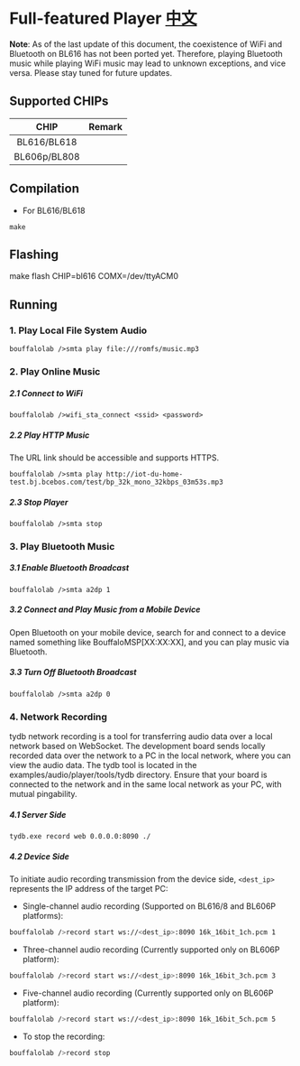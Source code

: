 # Full-featured Player [中文](README_zh.md)

**Note**: As of the last update of this document, the coexistence of WiFi and Bluetooth on BL616 has not been ported yet. Therefore, playing Bluetooth music while playing WiFi music may lead to unknown exceptions, and vice versa. Please stay tuned for future updates.

## Supported CHIPs

|      CHIP        | Remark |
|:----------------:|:------:|
|BL616/BL618       |        |
|BL606p/BL808      |        |

## Compilation

- For BL616/BL618

```
make
```

## Flashing
make flash CHIP=bl616 COMX=/dev/ttyACM0

## Running

### 1. Play Local File System Audio

```
bouffalolab />smta play file:///romfs/music.mp3
```

### 2. Play Online Music

##### 2.1 Connect to WiFi

```
bouffalolab />wifi_sta_connect <ssid> <password>
```

##### 2.2 Play HTTP Music

The URL link should be accessible and supports HTTPS.

```
bouffalolab />smta play http://iot-du-home-test.bj.bcebos.com/test/bp_32k_mono_32kbps_03m53s.mp3
```

##### 2.3 Stop Player

```
bouffalolab />smta stop
```

### 3. Play Bluetooth Music

##### 3.1 Enable Bluetooth Broadcast

```
bouffalolab />smta a2dp 1
```

##### 3.2 Connect and Play Music from a Mobile Device
Open Bluetooth on your mobile device, search for and connect to a device named something like BouffaloMSP[XX:XX:XX], and you can play music via Bluetooth.

##### 3.3 Turn Off Bluetooth Broadcast

```
bouffalolab />smta a2dp 0
```

### 4. Network Recording

tydb network recording is a tool for transferring audio data over a local network based on WebSocket. The development board sends locally recorded data over the network to a PC in the local network, where you can view the audio data. The tydb tool is located in the examples/audio/player/tools/tydb directory. Ensure that your board is connected to the network and in the same local network as your PC, with mutual pingability.
##### 4.1 Server Side

```
tydb.exe record web 0.0.0.0:8090 ./
```

##### 4.2 Device Side

To initiate audio recording transmission from the device side, `<dest_ip>` represents the IP address of the target PC:

* Single-channel audio recording (Supported on BL616/8 and BL606P platforms):

```bash
bouffalolab />record start ws://<dest_ip>:8090 16k_16bit_1ch.pcm 1
```

* Three-channel audio recording (Currently supported only on BL606P platform):

```bash
bouffalolab />record start ws://<dest_ip>:8090 16k_16bit_3ch.pcm 3
```

* Five-channel audio recording (Currently supported only on BL606P platform):

```bash
bouffalolab />record start ws://<dest_ip>:8090 16k_16bit_5ch.pcm 5
```

* To stop the recording:

```bash
bouffalolab />record stop
```

